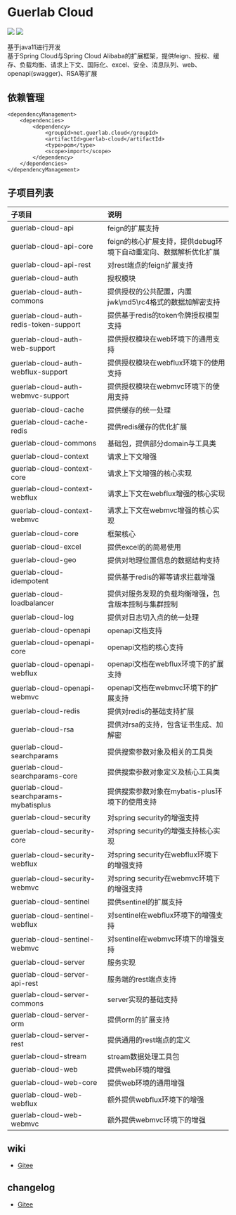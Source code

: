 # Guerlab Cloud

![](https://img.shields.io/maven-central/v/net.guerlab.cloud/guerlab-cloud.svg)
![](https://img.shields.io/badge/LICENSE-LGPL--3.0-brightgreen.svg)

基于java11进行开发<br>
基于Spring Cloud与Spring Cloud Alibaba的扩展框架，提供feign、授权、缓存、负载均衡、请求上下文、国际化、excel、安全、消息队列、web、openapi(swagger)、RSA等扩展<br>

## 依赖管理

```
<dependencyManagement>
    <dependencies>
        <dependency>
            <groupId>net.guerlab.cloud</groupId>
            <artifactId>guerlab-cloud</artifactId>
            <type>pom</type>
            <scope>import</scope>
        </dependency>
    </dependencies>
</dependencyManagement>
```

## 子项目列表

|子项目|说明|
|:----|:----|
|guerlab-cloud-api|feign的扩展支持|
|guerlab-cloud-api-core|feign的核心扩展支持，提供debug环境下自动重定向、数据解析优化扩展|
|guerlab-cloud-api-rest|对rest端点的feign扩展支持|
|guerlab-cloud-auth|授权模块|
|guerlab-cloud-auth-commons|提供授权的公共配置，内置jwk\md5\rc4格式的数据加解密支持|
|guerlab-cloud-auth-redis-token-support|提供基于redis的token令牌授权模型支持|
|guerlab-cloud-auth-web-support|提供授权模块在web环境下的通用支持|
|guerlab-cloud-auth-webflux-support|提供授权模块在webflux环境下的使用支持|
|guerlab-cloud-auth-webmvc-support|提供授权模块在webmvc环境下的使用支持|
|guerlab-cloud-cache|提供缓存的统一处理|
|guerlab-cloud-cache-redis|提供redis缓存的优化扩展|
|guerlab-cloud-commons|基础包，提供部分domain与工具类|
|guerlab-cloud-context|请求上下文增强|
|guerlab-cloud-context-core|请求上下文增强的核心实现|
|guerlab-cloud-context-webflux|请求上下文在webflux增强的核心实现|
|guerlab-cloud-context-webmvc|请求上下文在webmvc增强的核心实现|
|guerlab-cloud-core|框架核心|
|guerlab-cloud-excel|提供excel的的简易使用|
|guerlab-cloud-geo|提供对地理位置信息的数据结构支持|
|guerlab-cloud-idempotent|提供基于redis的幂等请求拦截增强|
|guerlab-cloud-loadbalancer|提供对服务发现的负载均衡增强，包含版本控制与集群控制|
|guerlab-cloud-log|提供对日志切入点的统一处理|
|guerlab-cloud-openapi|openapi文档支持|
|guerlab-cloud-openapi-core|openapi文档的核心支持|
|guerlab-cloud-openapi-webflux|openapi文档在webflux环境下的扩展支持|
|guerlab-cloud-openapi-webmvc|openapi文档在webmvc环境下的扩展支持|
|guerlab-cloud-redis|提供对redis的基础支持扩展|
|guerlab-cloud-rsa|提供对rsa的支持，包含证书生成、加解密|
|guerlab-cloud-searchparams|提供搜索参数对象及相关的工具类|
|guerlab-cloud-searchparams-core|提供搜索参数对象定义及核心工具类|
|guerlab-cloud-searchparams-mybatisplus|提供搜索参数对象在mybatis-plus环境下的使用支持|
|guerlab-cloud-security|对spring security的增强支持|
|guerlab-cloud-security-core|对spring security的增强支持核心实现|
|guerlab-cloud-security-webflux|对spring security在webflux环境下的增强支持|
|guerlab-cloud-security-webmvc|对spring security在webmvc环境下的增强支持|
|guerlab-cloud-sentinel|提供sentinel的扩展支持|
|guerlab-cloud-sentinel-webflux|对sentinel在webflux环境下的增强支持|
|guerlab-cloud-sentinel-webmvc|对sentinel在webmvc环境下的增强支持|
|guerlab-cloud-server|服务实现|
|guerlab-cloud-server-api-rest|服务端的rest端点支持|
|guerlab-cloud-server-commons|server实现的基础支持|
|guerlab-cloud-server-orm|提供orm的扩展支持|
|guerlab-cloud-server-rest|提供通用的rest端点的定义|
|guerlab-cloud-stream|stream数据处理工具包|
|guerlab-cloud-web|提供web环境的增强|
|guerlab-cloud-web-core|提供web环境的通用增强|
|guerlab-cloud-web-webflux|额外提供webflux环境下的增强|
|guerlab-cloud-web-webmvc|额外提供webmvc环境下的增强|

## wiki

- [Gitee](https://gitee.com/guerlab_net/guerlab-cloud/wikis/pages)

## changelog

- [Gitee](https://gitee.com/guerlab_net/guerlab-cloud/wikis/pages)
